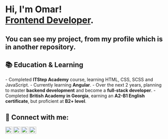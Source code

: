 <h1>Hi, I'm Omar! <br/><a href="https://github.com/YOUR_GITHUB">Frontend Developer</a>.

<h2> You can see my project, from my profile which is in another repository.</h2>

<h2>📚 Education & Learning</h2>
- Completed <b>ITStep Academy</b> course, learning HTML, CSS, SCSS and  JavaScript.
- Currently learning <b>Angular</b>.
- Over the next 2 years, planning to master <b>backend development</b> and become a <b>full-stack developer</b>.
- Completed <b>British Academy in Georgia</b>, earning an <b>A2-B1 English certificate</b>, but proficient at <b>B2+ level</b>.


<h2> 🤝 Connect with me:</h2>

[<img align="left" alt="Omar | YouTube" width="22px" src="https://cdn.jsdelivr.net/npm/simple-icons@v3/icons/youtube.svg" />][youtube]
[<img align="left" alt="Omar | Twitter" width="22px" src="https://cdn.jsdelivr.net/npm/simple-icons@v3/icons/twitter.svg" />][twitter]
[<img align="left" alt="Omar | LinkedIn" width="22px" src="https://cdn.jsdelivr.net/npm/simple-icons@v3/icons/linkedin.svg" />][linkedin]
[<img align="left" alt="Omar | Instagram" width="22px" src="https://cdn.jsdelivr.net/npm/simple-icons@v3/icons/instagram.svg" />][instagram]

[twitter]: https://twitter.com/https://x.com/karaxanov7
[youtube]: https://www.youtube.com/c/https://www.youtube.com/@Karax777
[instagram]: https://www.instagram.com//https://www.instagram.com/k8_o777/
[linkedin]: https://linkedin.com/in/https://www.linkedin.com/in/omar-karakhanovi-a16464351/


